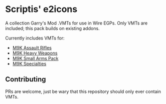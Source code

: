 # Scriptis' e2icons

A collection Garry's Mod .VMTs for use in Wire EGPs.
Only VMTs are included; this pack builds on existing addons.

Currently includes VMTs for:
* [M9K Assault Rifles](https://steamcommunity.com/sharedfiles/filedetails/?id=128089118)
* [M9K Heavy Weapons](https://steamcommunity.com/sharedfiles/filedetails/?id=128091208)
* [M9K Small Arms Pack](https://steamcommunity.com/sharedfiles/filedetails/?id=128093075)
* [M9K Specialties](https://steamcommunity.com/sharedfiles/filedetails/?id=144982052)

## Contributing

PRs are welcome, just be wary that this repository should only ever contain VMTs.
